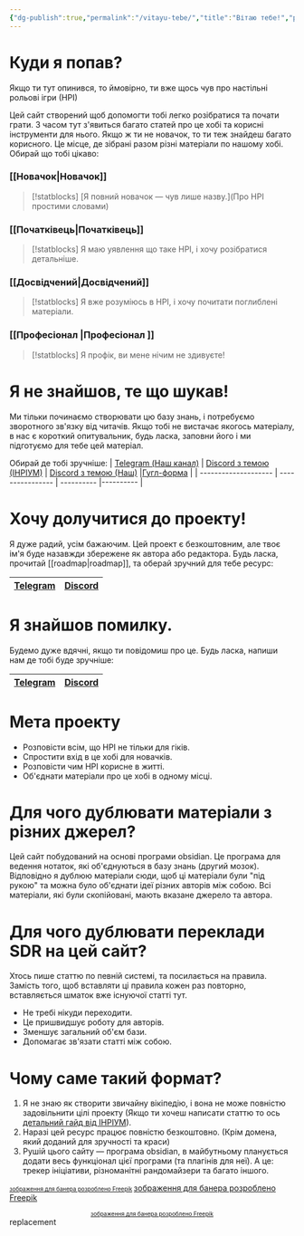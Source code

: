 ```yaml
---
{"dg-publish":true,"permalink":"/vitayu-tebe/","title":"Вітаю тебе!","pinned":true,"tags":["gardenEntry"]}
---
```


# Куди я попав?
Якщо ти тут опинився, то ймовірно, ти вже щось чув про настільні рольові ігри (НРІ)

Цей сайт створений щоб допомогти тобі легко розібратися та почати грати. З часом тут з'явиться багато статей про це хобі та корисні інструменти для нього.
Якщо ж ти не новачок, то ти теж знайдеш багато корисного. Це місце, де зібрані разом різні матеріали по нашому хобі.
Обирай що тобі цікаво:

### [[Новачок\|Новачок]]
> [!statblocks]
> [Я повний новачок — чув лише назву.](Про НРІ простими словами)
###  [[Початківець\|Початківець]]
> [!statblocks]
> Я маю уявлення що таке НРІ, і хочу розібратися детальніше.
###  [[Досвідчений\|Досвідчений]]
> [!statblocks]
> Я вже розуміюсь в НРІ, і хочу почитати поглиблені матеріали.
###  [[Професіонал \|Професіонал ]]
> [!statblocks]
> Я профік, ви мене нічим не здивуєте!

# Я не знайшов, те що шукав!
Ми тільки починаємо створювати цю базу знань, і потребуємо зворотного зв'язку від читачів. Якщо тобі не вистачає якогось матеріалу, в нас є короткий опитувальник, будь ласка, заповни його і ми підготуємо для тебе цей матеріал. 

Обирай де тобі зручніше: 
| [Telegram (Наш канал)](https://t.me/role_play_game_com_ua) | [Discord з темою (ІНРІУМ)](https://discord.com/channels/974701965781139517/1373998945126191204) | [Discord з темою (Наш)](https://discord.com/channels/1377747600035549244/1377941808931409920) |[Гугл-форма](https://docs.google.com/forms/d/e/1FAIpQLSdZC1Jcq_5roBryp8UpOC2LEdiQN6-za7KQ8ThreLmaSU_jFA/viewform?usp=dialog) |
| -------------------- | ---------------- | ---------- |---------- |

# Хочу долучитися до проекту!
Я дуже радий, усім бажаючим. Цей проект є безкоштовним, але твоє ім'я буде назавжди збережене як автора або редактора.
Будь ласка, прочитай [[roadmap\|roadmap]], та оберай зручний для тебе ресурс:

| [Telegram](https://t.me/role_play_game_com_ua) | [Discord](https://discord.gg/kED3wDRnNY) | 
| -------------------- | ---------------- | 

# Я знайшов помилку.
Будемо дуже вдячні, якщо ти повідомиш про це. Будь ласка, напиши нам де тобі буде зручніше:

| [Telegram](https://t.me/role_play_game_com_ua) | [Discord](https://discord.com/channels/1377747600035549244/1377940406540697713) | 
| -------------------- | ---------------- | 

# Мета проекту
- Розповісти всім, що НРІ не тільки для гіків. 
- Спростити вхід в це хобі для новачків. 
- Розповісти чим НРІ корисне в житті.
- Об'єднати матеріали про це хобі в одному місці. 

# Для чого дублювати матеріали з різних джерел?
Цей сайт побудований на основі програми obsidian. Це програма для ведення нотаток, які об'єднуються в базу знань (другий мозок).
Відповідно я дублюю матеріали сюди, щоб ці матеріали були "під рукою" та можна було об'єднати ідеї різних авторів між собою.
Всі матеріали, які були скопійовані, мають вказане джерело та автора.

# Для чого дублювати переклади SDR на цей сайт?
Хтось пише статтю по певній системі, та посилається на правила. Замість того, щоб вставляти ці правила кожен раз повторно, вставляється шматок вже існуючої статті тут. 
- Не требі нікуди переходити.
- Це пришвидшує роботу для авторів.
- Зменшує загальний об'єм бази.
- Допомагає зв'язати статті між собою.

# Чому саме такий формат?
1. Я не знаю як створити звичайну вікіпедію, і вона не може повністю задовільнити цілі проекту (Якщо ти хочеш написати статтю то ось [детальний гайд від ІНРІУМ](https://blog.inrium.org.ua/misyacz-vikipedi%d1%97-na-inriumi/)).
2. Наразі цей ресурс працює повністю безкоштовно. (Крім домена, який доданий для зручності та краси)
3. Рушій цього сайту — програма obsidian, в майбутньому планується додати весь функціонал цієї програми (та плагінів для неї). А це: трекер ініціативи, різноманітні рандомайзери та багато іншого.


<font size=1> [зображення для банера розроблено Freepik](http://www.freepik.com) </font>
[зображення для банера розроблено Freepik](http://www.freepik.com)
<font size=1> <center> <a href="http://www.freepik.com">зображення для банера розроблено Freepik</a> </center> </font>
replacement